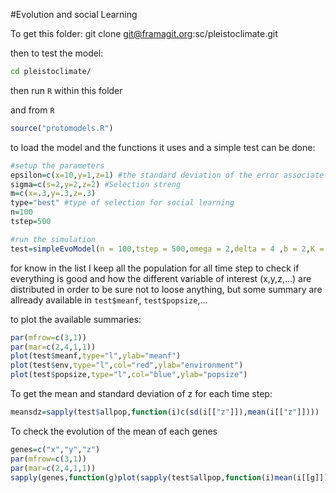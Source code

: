 #Evolution and social Learning

To get this folder: 
git clone git@framagit.org:sc/pleistoclimate.git

then to test the model:

```bash
cd pleistoclimate/
```

then run `R` within this folder

and  from `R`

```R
source("protomodels.R")
```

to load the model and the functions it uses and a simple test can be done:

```R
#setup the parameters
epsilon=c(x=10,y=1,z=1) #the standard deviation of the error associate with the expression of each phenotype (p' to p''')
sigma=c(s=2,y=2,z=2) #Selection streng
m=c(x=.3,y=.3,z=.3)
type="best" #type of selection for social learning
n=100
tstep=500

#run the simulation
test=simpleEvoModel(n = 100,tstep = 500,omega = 2,delta = 4 ,b = 2,K = 200,mu=0.001,epsilon = epsilon,sigma = sigma)

```

for know in the list I keep all the population for all time step to check if everything is good and how the different variable of interest (x,y,z,...) are distributed in order to be sure not to loose anything, but some summary are allready available in `test$meanf`, `test$popsize`,...

to plot the available summaries:

```R
par(mfrow=c(3,1))
par(mar=c(2,4,1,1))
plot(test$meanf,type="l",ylab="meanf")
plot(test$env,type="l",col="red",ylab="environment")
plot(test$popsize,type="l",col="blue",ylab="popsize")
```


To get the mean and standard deviation of z for each time step:

```R
meansdz=sapply(test$allpop,function(i)c(sd(i[["z"]]),mean(i[["z"]])))
```
To check the evolution of the mean of each genes 

```R
genes=c("x","y","z")
par(mfrow=c(3,1))
par(mar=c(2,4,1,1))
sapply(genes,function(g)plot(sapply(test$allpop,function(i)mean(i[[g]])),ylab=paste("gene",g),type="l",ylim=c(0,1)))
```
